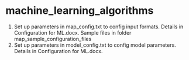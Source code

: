 # machine_learning_algorithms
1. Set up parameters in map_config.txt to config input formats. Details in Configuration for ML.docx. Sample files in folder map_sample_configuration_files
2. Set up parameters in model_config.txt to config model parameters. Details in Configuration for ML.docx.
